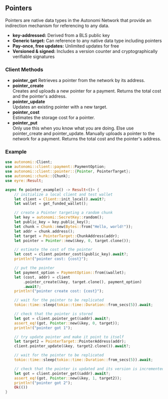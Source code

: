## Pointers

Pointers are native data types in the Autonomi Network that provide an indirection mechanism for referencing to any data. 

* **key-addressed:** Derived from a BLS public key
* **Generic target:** Can reference to any native data type including pointers
* **Pay-once, free updates:** Unlimited updates for free  
* **Versioned & signed:** Includes a version counter and cryptographically verifiable signatures

### Client Methods

- **pointer_get** 
  Retrieves a pointer from the network by its address.
- **pointer_create**  
  Creates and uploads a new pointer for a payment.
  Returns the total cost and the pointer's address.
- **pointer_update**  
  Updates an existing pointer with a new target.
- **pointer_cost**  
  Estimates the storage cost for a pointer.
- **pointer_put**  
  Only use this when you know what you are doing. Else use pointer_create and pointer_update.
  Manually uploads a pointer to the network for a payment.
  Returns the total cost and the pointer's address.

### Example

```rust
use autonomi::Client;
use autonomi::client::payment::PaymentOption;
use autonomi::client::pointer::{Pointer, PointerTarget};
use autonomi::chunk::{Chunk};
use eyre::Result;

async fn pointer_example() -> Result<()> {
    // initialize a local client and test wallet
    let client = Client::init_local().await?;
    let wallet = get_funded_wallet();

    // create a Pointer targeting a random chunk
    let key = autonomi::SecretKey::random();
    let public_key = key.public_key();
    let chunk = Chunk::new(Bytes::from("Hello, world!"));
    let addr = chunk.address();
    let target = PointerTarget::ChunkAddress(addr);
    let pointer = Pointer::new(&key, 0, target.clone());

    // estimate the cost of the pointer
    let cost = client.pointer_cost(&public_key).await?;
    println!("pointer cost: {cost}");

    // put the pointer
    let payment_option = PaymentOption::from(&wallet);
    let (cost, addr) = client
        .pointer_create(&key, target.clone(), payment_option)
        .await?;
    println!("pointer create cost: {cost}");

    // wait for the pointer to be replicated
    tokio::time::sleep(tokio::time::Duration::from_secs(5)).await;

    // check that the pointer is stored
    let got = client.pointer_get(&addr).await?;
    assert_eq!(got, Pointer::new(&key, 0, target));
    println!("pointer got 1");

    // try update pointer and make it point to itself
    let target2 = PointerTarget::PointerAddress(addr);
    client.pointer_update(&key, target2.clone()).await?;

    // wait for the pointer to be replicated
    tokio::time::sleep(tokio::time::Duration::from_secs(5)).await;

    // check that the pointer is updated and its version is incremented
    let got = client.pointer_get(&addr).await?;
    assert_eq!(got, Pointer::new(&key, 1, target2));
    println!("pointer got 2");
    Ok(())
}
``` 